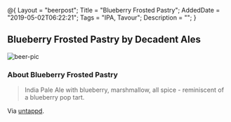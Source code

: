 @{
 Layout = "beerpost";
 Title = "Blueberry Frosted Pastry";
 AddedDate = "2019-05-02T06:22:21";
 Tags = "IPA, Tavour";
 Description = "";
 }
 

## Blueberry Frosted Pastry by Decadent Ales

![beer-pic]

### About Blueberry Frosted Pastry

> India Pale Ale with blueberry, marshmallow, all spice - reminiscent of a blueberry pop tart.

Via [untappd][untappd-url].

[untappd-url]: <https://untappd.com//b/decadent-ales-blueberry-frosted-pastry/3011822>
[beer-pic]: https://jasonpowley.com/assets/img/2019-05-02-blueberry-frosted-pastry.jpeg "Blueberry Frosted Pastry by Decadent Ales"
